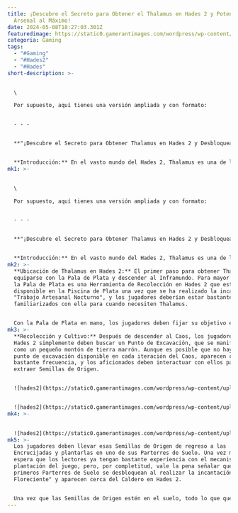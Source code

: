 ```yaml
---
title: ¡Descubre el Secreto para Obtener el Thalamus en Hades 2 y Potencia tu
  Arsenal al Máximo!
date: 2024-05-08T18:27:03.301Z
featuredimage: https://static0.gamerantimages.com/wordpress/wp-content/uploads/2024/05/hades-2-thalamus-growing.jpg?q=70&fit=contain&w=1140&h=&dpr=1
categoria: Gaming
tags:
  - "#Gaming"
  - "#Hades2"
  - "#Hades"
short-description: >-
  

  \

  Por supuesto, aquí tienes una versión ampliada y con formato:


  - - -


  **"¡Descubre el Secreto para Obtener Thalamus en Hades 2 y Desbloquea Poderosas Incantaciones!"**


  **Introducción:** En el vasto mundo del Hades 2, Thalamus es una de las Greenery que se destacan por su uso en incantaciones relacionadas con el derecho de nacimiento
mk1: >-
  

  \

  Por supuesto, aquí tienes una versión ampliada y con formato:


  - - -


  **"¡Descubre el Secreto para Obtener Thalamus en Hades 2 y Desbloquea Poderosas Incantaciones!"**


  **Introducción:** En el vasto mundo del Hades 2, Thalamus es una de las Greenery que se destacan por su uso en incantaciones relacionadas con el derecho de nacimiento y la creación. Aunque no se necesite una gran cantidad de esta "planta carnosa", hay una incantación crucial, "Desentrañando un Vínculo Fatídico", que requiere dos de ellas. Para los jugadores que pueden estar luchando por recolectar todos los materiales necesarios para esa incantación, esta guía explica exactamente cómo obtener Thalamus en Hades 2.
mk2: >-
  **Ubicación de Thalamus en Hades 2:** El primer paso para obtener Thalamus es
  equiparse con la Pala de Plata y descender al Inframundo. Para mayor claridad,
  la Pala de Plata es una Herramienta de Recolección en Hades 2 que está
  disponible en la Piscina de Plata una vez que se ha realizado la incantación
  "Trabajo Artesanal Nocturno", y los jugadores deberían estar bastante
  familiarizados con ella para cuando necesiten Thalamus.


  Con la Pala de Plata en mano, los jugadores deben fijar su objetivo en localizar una Puerta del Caos en Hades 2, una de las cuales se puede ver en una imagen a continuación, dentro del Inframundo. Afortunadamente, eso es bastante fácil de hacer, y se espera que los fans encuentren al menos una Puerta del Caos antes de llegar al Guardián de Erebus.
mk3: >-
  **Recolección y Cultivo:** Después de descender al Caos, los jugadores de
  Hades 2 simplemente deben buscar un Punto de Excavación, que se manifiesta
  como un pequeño montón de tierra marrón. Aunque es posible que no haya un
  punto de excavación disponible en cada iteración del Caos, aparecen con
  bastante frecuencia, y los aficionados deben interactuar con ellos para
  extraer Semillas de Origen.


  ![hades2](https://static0.gamerantimages.com/wordpress/wp-content/uploads/2024/05/hades-2-chaos-gate-closed.jpg?q=49&fit=contain&w=750&h=415&dpr=2 "hades2")


  ![hades2](https://static0.gamerantimages.com/wordpress/wp-content/uploads/2024/05/hades-2-chaos-gate-open.jpg?q=49&fit=contain&w=750&h=415&dpr=2 "hades2")
mk4: >-
  

  ![hades2](https://static0.gamerantimages.com/wordpress/wp-content/uploads/2024/05/hades-2-chaos-digging-spot.jpg?q=49&fit=contain&w=750&h=415&dpr=2 "hades2")
mk5: >-
  Los jugadores deben llevar esas Semillas de Origen de regreso a las
  Encrucijadas y plantarlas en uno de sus Parterres de Suelo. Una vez más, se
  espera que los lectores ya tengan bastante experiencia con el mecanismo de
  plantación del juego, pero, por completitud, vale la pena señalar que los dos
  primeros Parterres de Suelo se desbloquean al realizar la incantación "Suelo
  Floreciente" y aparecen cerca del Caldero en Hades 2.


  Una vez que las Semillas de Origen estén en el suelo, todo lo que queda por hacer es esperar a que crezcan en Thalamus. Este proceso lleva solo 7 Tiempos, y los jugadores pueden pasar rápidamente el tiempo en las Aguas Termales o la Taverna de las Encrucijadas. Alternativamente, los fans pueden regresar al Inframundo, y deberían encontrar que las plantas deseadas los esperan cuando regresen a las Encrucijadas después de terminar sus carreras.
---
```

